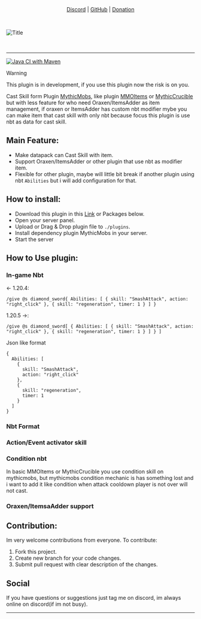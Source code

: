 <div align="center">
	<a href="https://www.example.com">Discord</a> |
	<a href="https://www.example.com">GitHub</a> |
	<a href="https://www.example.com">Donation</a>
	<p>&nbsp;</p>
</div>

![Title](https://cdn.modrinth.com/data/cached_images/271c6f9e6fc2b79c986d4c35659e59c23a3d0ab3.png)

<div align="center">
	<img alt="" src=https://img.shields.io/badge/builtbybit-%232D87C3?style=for-the-badge&logo=builtbybit&logoColor=white>
	<img alt="" src=https://img.shields.io/badge/SpigotMC-%23ED8106?style=for-the-badge&logo=spigotmc&logoColor=white>
	<img alt="" src=https://img.shields.io/badge/Modrinth-%2300AF5C?style=for-the-badge&logo=modrinth&logoColor=white>
</div>

---

[![Java CI with Maven](https://github.com/Phanisment/Item-Nbt-Skill-Cast/actions/workflows/maven.yml/badge.svg)](https://github.com/Phanisment/Item-Nbt-Skill-Cast/actions/workflows/maven.yml)

> [!warning]
> This plugin is in development, if you use this plugin now the risk is on you.

Cast Skill form Plugin [MythicMobs](https://www.example.com), like plugin [MMOItems](https://www.example.com) or [MythicCrucible](https://www.example.com) but with less feature for who need Oraxen/ItemsAdder as item management, if oraxen or ItemsAdder has custom nbt modifier mybe you can make item that cast skill with only nbt because focus this plugin is use nbt as data for cast skill.


## Main Feature:
- Make datapack can Cast Skill with item.
- Support Oraxen/ItemsAdder or other plugin that use nbt as modifier item.
- Flexible for other plugin, maybe will little bit break if another plugin using nbt `Abilities` but i will add configuration for that.

## How to install:
- Download this plugin in this [Link](https://www.example.com) or Packages below.
- Open your server panel.
- Upload or Drag & Drop plugin file to `./plugins`.
- Install dependency plugin MythicMobs in your server.
- Start the server

## How to Use plugin:
### In-game Nbt

← 1.20.4:
```
/give @s diamond_sword{ Abilities: [ { skill: "SmashAttack", action: "right_click" }, { skill: "regeneration", timer: 1 } ] }
```

1.20.5 →:
```
/give @s diamond_sword[ { Abilities: [ { skill: "SmashAttack", action: "right_click" }, { skill: "regeneration", timer: 1 } ] } ]
```

Json like format
```
{
  Abilities: [
    {
      skill: "SmashAttack",
      action: "right_click"
    },
    {
      skill: "regeneration",
      timer: 1
    }
  ]
}
```

### Nbt Format

### Action/Event activator skill

### Condition nbt
In basic MMOItems or MythicCrucible you use condition skill on mythicmobs, but mythicmobs condition mechanic is has something lost and i want to add it like condition when attack cooldown player is not over will not cast.


### Oraxen/ItemsaAdder support

## Contribution:
Im very welcome contributions from everyone. To contribute:
1. Fork this project.
2. Create new branch for your code changes.
3. Submit pull request with clear description of the changes.

## Social
If you have questions or suggestions just tag me on discord, im always online on discord(if im not busy).

---

<div align="center">
	<img herf="https://discord.gg/grJCgRHKvg" alt="" src="https://img.shields.io/badge/Discord-%235865F2?style=for-the-badge&logo=discord&logoColor=white">
	<img herf="https://buymeacoffee.com/Phanisment" alt="" src="https://img.shields.io/badge/Buy%20Me%20a%20Coffee-ffdd00?style=for-the-badge&logo=buy-me-a-coffee&logoColor=black">
</div>